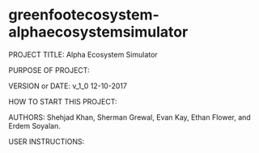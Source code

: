 # greenfootecosystem-alphaecosystemsimulator

PROJECT TITLE: Alpha Ecosystem Simulator

PURPOSE OF PROJECT:

VERSION or DATE: v_1_0 12-10-2017

HOW TO START THIS PROJECT:

AUTHORS: Shehjad Khan, Sherman Grewal, Evan Kay, Ethan Flower, and Erdem Soyalan.

USER INSTRUCTIONS:

